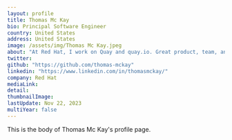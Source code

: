 ```yaml
---
layout: profile
title: Thomas Mc Kay
bio: Principal Software Engineer 
country: United States 
address: United States 
image: /assets/img/Thomas Mc Kay.jpeg
about: "At Red Hat, I work on Quay and quay.io. Great product, team, and technologies! Who could ask for more? Every day I get to play with some of the hottest tech around: Python, Docker, full-stack app at massive scale in "The Cloud". All in open source!"
twitter: 
github: "https://github.com/thomas-mckay"
linkedin: "https://www.linkedin.com/in/thomasmckay/"
company: Red Hat
mediaLink:
detail: 
thumbnailImage:
lastUpdate: Nov 22, 2023
multiYear: false
---
```


This is the body of Thomas Mc Kay's profile page.
